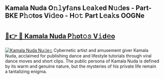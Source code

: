## Kamala Nuda O𝚗𝚕yf𝚊ns L𝚎a𝚔ed N𝚞𝚍es - Part-BKE P𝚑𝚘tos Vi𝚍𝚎o - H𝚘𝚝 Part L𝚎a𝚔s OOGNe

# <h2><a href="http://kf0hza.oniu.top/?m=Kamala+Nuda">🔗👉 🔴 Kamala Nuda P𝚑ot𝚘𝚜 V𝚒d𝚎o</a></h2>

[![Kamala Nuda Nu𝚍e𝚜](https://i.imgur.com/0qMVB7G.gif)](http://kf0hza.oniu.top/?m=Kamala+Nuda)
Cybernetic artist and amusement giver Kamala Nuda, acclaimed for publishing dance and lifestyle tutorials through viral dance moves and short clips. The public persona of Kamala Nuda is defined by its warm and genuine nature, but the mysteries of his private life remain a tantalizing enigma.  
